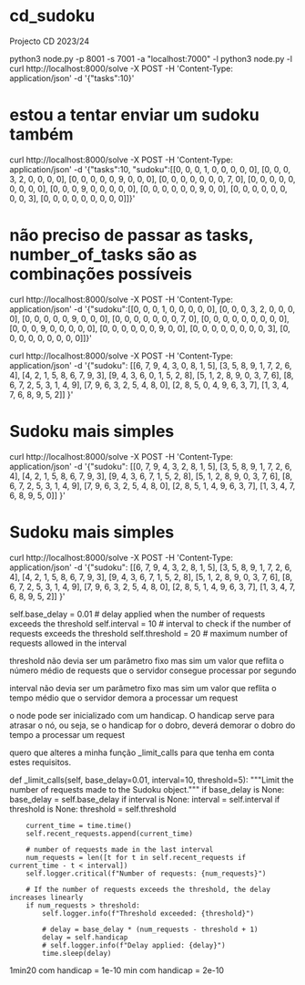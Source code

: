 # cd_sudoku
Projecto CD 2023/24

python3 node.py -p 8001 -s 7001 -a "localhost:7000" -l
python3 node.py -l
curl http://localhost:8000/solve -X POST -H 'Content-Type: application/json' -d '{"tasks":10}'

# estou a tentar enviar um sudoku também
curl http://localhost:8000/solve -X POST -H 'Content-Type: application/json' -d '{"tasks":10, "sudoku":[[0, 0, 0, 1, 0, 0, 0, 0, 0], [0, 0, 0, 3, 2, 0, 0, 0, 0], [0, 0, 0, 0, 0, 9, 0, 0, 0], [0, 0, 0, 0, 0, 0, 0, 7, 0], [0, 0, 0, 0, 0, 0, 0, 0, 0], [0, 0, 0, 9, 0, 0, 0, 0, 0], [0, 0, 0, 0, 0, 0, 9, 0, 0], [0, 0, 0, 0, 0, 0, 0, 0, 3], [0, 0, 0, 0, 0, 0, 0, 0, 0]]}'

# não preciso de passar as tasks, number_of_tasks são as combinações possíveis
curl http://localhost:8000/solve -X POST -H 'Content-Type: application/json' -d '{"sudoku":[[0, 0, 0, 1, 0, 0, 0, 0, 0], [0, 0, 0, 3, 2, 0, 0, 0, 0], [0, 0, 0, 0, 0, 9, 0, 0, 0], [0, 0, 0, 0, 0, 0, 0, 7, 0], [0, 0, 0, 0, 0, 0, 0, 0, 0], [0, 0, 0, 9, 0, 0, 0, 0, 0], [0, 0, 0, 0, 0, 0, 9, 0, 0], [0, 0, 0, 0, 0, 0, 0, 0, 3], [0, 0, 0, 0, 0, 0, 0, 0, 0]]}'


curl http://localhost:8000/solve -X POST -H 'Content-Type: application/json' -d '{"sudoku": [[6, 7, 9, 4, 3, 0, 8, 1, 5], [3, 5, 8, 9, 1, 7, 2, 6, 4], [4, 2, 1, 5, 8, 6, 7, 9, 3], [9, 4, 3, 6, 0, 1, 5, 2, 8], [5, 1, 2, 8, 9, 0, 3, 7, 6], [8, 6, 7, 2, 5, 3, 1, 4, 9], [7, 9, 6, 3, 2, 5, 4, 8, 0], [2, 8, 5, 0, 4, 9, 6, 3, 7], [1, 3, 4, 7, 6, 8, 9, 5, 2]] }'

# Sudoku mais simples
curl http://localhost:8000/solve -X POST -H 'Content-Type: application/json' -d '{"sudoku": [[0, 7, 9, 4, 3, 2, 8, 1, 5], [3, 5, 8, 9, 1, 7, 2, 6, 4], [4, 2, 1, 5, 8, 6, 7, 9, 3], [9, 4, 3, 6, 7, 1, 5, 2, 8], [5, 1, 2, 8, 9, 0, 3, 7, 6], [8, 6, 7, 2, 5, 3, 1, 4, 9], [7, 9, 6, 3, 2, 5, 4, 8, 0], [2, 8, 5, 1, 4, 9, 6, 3, 7], [1, 3, 4, 7, 6, 8, 9, 5, 0]] }'

# Sudoku mais simples
curl http://localhost:8000/solve -X POST -H 'Content-Type: application/json' -d '{"sudoku": [[6, 7, 9, 4, 3, 2, 8, 1, 5], [3, 5, 8, 9, 1, 7, 2, 6, 4], [4, 2, 1, 5, 8, 6, 7, 9, 3], [9, 4, 3, 6, 7, 1, 5, 2, 8], [5, 1, 2, 8, 9, 0, 3, 7, 6], [8, 6, 7, 2, 5, 3, 1, 4, 9], [7, 9, 6, 3, 2, 5, 4, 8, 0], [2, 8, 5, 1, 4, 9, 6, 3, 7], [1, 3, 4, 7, 6, 8, 9, 5, 2]] }'


self.base_delay = 0.01  # delay applied when the number of requests exceeds the threshold
self.interval = 10      # interval to check if the number of requests exceeds the threshold
self.threshold = 20     # maximum number of requests allowed in the interval

threshold não devia ser um parâmetro fixo mas sim um valor que reflita o número médio de requests que o servidor consegue processar por segundo

interval não devia ser um parâmetro fixo mas sim um valor que reflita o tempo médio que o servidor demora a processar um request

o node pode ser inicializado com um handicap. O handicap serve para atrasar o nó, ou seja, se o handicap for o dobro, deverá demorar o dobro do tempo a processar um request

quero que alteres a minha função _limit_calls para que tenha em conta estes requisitos.

def _limit_calls(self, base_delay=0.01, interval=10, threshold=5):
        """Limit the number of requests made to the Sudoku object."""
        if base_delay is None:
            base_delay = self.base_delay
        if interval is None:
            interval = self.interval
        if threshold is None:
            threshold = self.threshold

        current_time = time.time()
        self.recent_requests.append(current_time)
        
        # number of requests made in the last interval
        num_requests = len([t for t in self.recent_requests if current_time - t < interval])
        self.logger.critical(f"Number of requests: {num_requests}")
        
        # If the number of requests exceeds the threshold, the delay increases linearly
        if num_requests > threshold:
            self.logger.info(f"Threshold exceeded: {threshold}")
            
            # delay = base_delay * (num_requests - threshold + 1)
            delay = self.handicap
            # self.logger.info(f"Delay applied: {delay}")
            time.sleep(delay)


1min20 com handicap = 1e-10
min com handicap = 2e-10

